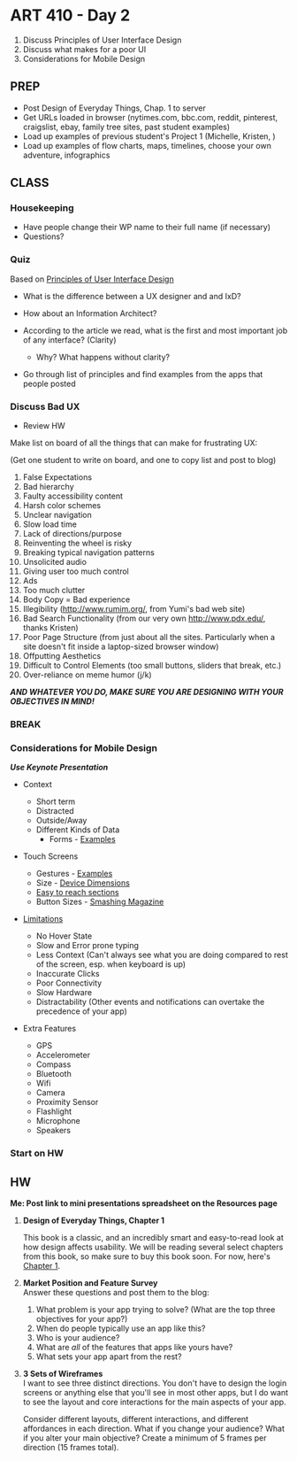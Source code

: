 ART 410 - Day 2
=======================================

1. Discuss Principles of User Interface Design
2. Discuss what makes for a poor UI
3. Considerations for Mobile Design


PREP
---------------------------------------
- Post Design of Everyday Things, Chap. 1 to server
- Get URLs loaded in browser (nytimes.com, bbc.com, reddit, pinterest, craigslist, ebay, family tree sites, past student examples)
- Load up examples of previous student's Project 1 (Michelle, Kristen, )
- Load up examples of flow charts, maps, timelines, choose your own adventure, infographics



CLASS
---------------------------------------

### Housekeeping
- Have people change their WP name to their full name (if necessary)
- Questions?


### Quiz 
Based on [Principles of User Interface Design](http://bokardo.com/principles-of-user-interface-design/) 

- What is the difference between a UX designer and and IxD?
- How about an Information Architect?
- According to the article we read, what is the first and most important job of any interface? (Clarity)
	- Why? What happens without clarity?

- Go through list of principles and find examples from the apps that people posted







### Discuss Bad UX
- Review HW

Make list on board of all the things that can make for frustrating UX:

(Get one student to write on board, and one to copy list and post to blog)

1. False Expectations
2. Bad hierarchy
3. Faulty accessibility content
4. Harsh color schemes
5. Unclear navigation
6. Slow load time
7. Lack of directions/purpose
8. Reinventing the wheel is risky
9. Breaking typical navigation patterns
10. Unsolicited audio
11. Giving user too much control
12. Ads
13. Too much clutter
14. Body Copy = Bad experience
15. Illegibility (http://www.rumim.org/, from Yumi's bad web site)
16. Bad Search Functionality (from our very own http://www.pdx.edu/, thanks Kristen)
17. Poor Page Structure (from just about all the sites. Particularly when a site doesn't fit inside a laptop-sized browser window)
18. Offputting Aesthetics
19. Difficult to Control Elements (too small buttons, sliders that break, etc.)
20. Over-reliance on meme humor (j/k)

***AND WHATEVER YOU DO, MAKE SURE YOU ARE DESIGNING WITH YOUR OBJECTIVES IN MIND!***

### BREAK ###





### Considerations for Mobile Design 

***Use Keynote Presentation***



- Context
	- Short term
	- Distracted
	- Outside/Away
	- Different Kinds of Data
		- Forms - [Examples](http://html5doctor.com/html5-forms-input-types/)
	
- Touch Screens
	- Gestures - [Examples](http://www.mobiletuxedo.com/touch-gesture-icons/)
	- Size - [Device Dimensions](http://stefhatcher.com/projects/device-dimensions/)
	- [Easy to reach sections](http://www.uxmatters.com/mt/archives/2013/02/how-do-users-really-hold-mobile-devices.php)
	- Button Sizes - [Smashing Magazine](http://uxdesign.smashingmagazine.com/2012/02/21/finger-friendly-design-ideal-mobile-touchscreen-target-sizes/)
	
- [Limitations](http://baymard.com/blog/mobile-design-limitations)
	- No Hover State
	- Slow and Error prone typing
	- Less Context (Can't always see what you are doing compared to rest of the screen, esp. when keyboard is up)
	- Inaccurate Clicks
	- Poor Connectivity
	- Slow Hardware
	- Distractability (Other events and notifications can overtake the precedence of your app)

- Extra Features
	- GPS
	- Accelerometer
	- Compass
	- Bluetooth
	- Wifi
	- Camera
	- Proximity Sensor
	- Flashlight
	- Microphone
	- Speakers



### Start on HW



HW
---------------------------------------

**Me: Post link to mini presentations spreadsheet on the Resources page**

1. **Design of Everyday Things, Chapter 1**

	This book is a classic, and an incredibly smart and easy-to-read look at how design affects usability. We will be reading several select chapters from this book, so make sure to buy this book soon. For now, here's [Chapter 1](http://teaching.thomhines.com/resources/Design%20of%20Everyday%20Things%20-%20Chapter%201.pdf).
	

2. **Market Position and Feature Survey** 	
	Answer these questions and post them to the blog:

	1. What problem is your app trying to solve? (What are the top three objectives for your app?)
	2. When do people typically use an app like this?
	3. Who is your audience?
	4. What are *all* of the features that apps like yours have?
	5. What sets your app apart from the rest?


3. **3 Sets of Wireframes** 	
	I want to see three distinct directions. You don't have to design the login screens or anything else that you'll see in most other apps, but I do want to see the layout and core interactions for the main aspects of your app.

	Consider different layouts, different interactions, and different affordances in each direction. What if you change your audience? What if you alter your main objective? Create a minimum of 5 frames per direction (15 frames total).